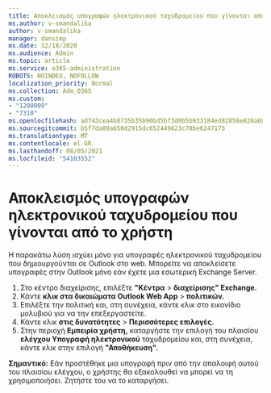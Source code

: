 ```yaml
---
title: Αποκλεισμός υπογραφών ηλεκτρονικού ταχυδρομείου που γίνονται από το χρήστη
ms.author: v-smandalika
author: v-smandalika
manager: dansimp
ms.date: 12/18/2020
ms.audience: Admin
ms.topic: article
ms.service: o365-administration
ROBOTS: NOINDEX, NOFOLLOW
localization_priority: Normal
ms.collection: Adm_O365
ms.custom:
- "1200009"
- "7310"
ms.openlocfilehash: ad743cea4b8735b35b90bd5bf3d0b5b933184ed82858e828a68beb2ca2f8270c
ms.sourcegitcommit: b5f7da89a650d2915dc652449623c78be6247175
ms.translationtype: MT
ms.contentlocale: el-GR
ms.lasthandoff: 08/05/2021
ms.locfileid: "54103552"
---
```

# <a name="block-user-made-email-signatures"></a>Αποκλεισμός υπογραφών ηλεκτρονικού ταχυδρομείου που γίνονται από το χρήστη

Η παρακάτω λύση ισχύει μόνο για υπογραφές ηλεκτρονικού ταχυδρομείου που δημιουργούνται σε Outlook στο web. Μπορείτε να αποκλείσετε υπογραφές στην Outlook μόνο εάν έχετε μια εσωτερική Exchange Server.

1. Στο κέντρο διαχείρισης, επιλέξτε **"Κέντρα**  >  **διαχείρισης" Exchange.**
2. Κάντε **κλικ στα δικαιώματα Outlook Web App**  >  **πολιτικών.**
3. Επιλέξτε την πολιτική και, στη συνέχεια, κάντε κλικ στο εικονίδιο μολυβιού για να την επεξεργαστείτε.
4. Κάντε κλικ **στις δυνατότητες**  >  **Περισσότερες επιλογές.**
5. Στην περιοχή **Εμπειρία χρήστη,** καταργήστε την επιλογή του πλαισίου **ελέγχου Υπογραφή ηλεκτρονικού** ταχυδρομείου και, στη συνέχεια, κάντε κλικ στην επιλογή **"Αποθήκευση".**

**Σημαντικό:** Εάν προστέθηκε μια υπογραφή πριν από την απαλοιφή αυτού του πλαισίου ελέγχου, ο χρήστης θα εξακολουθεί να μπορεί να τη χρησιμοποιήσει. Ζητήστε του να το καταργήσει.
